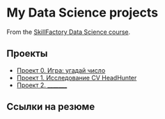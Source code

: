 # My Data Science projects 

From the [SkillFactory Data Science course](https://skillfactory.ru/data-scientist).

## Проекты

* [Проект 0. Игра: угадай число](https://github.com/veligoran1/sf_data_science/project_0)
* [Проект 1. Исследование CV HeadHunter](https://github.com/veligoran1/sf_data_science/project_1) 
* [Проект 2. _______](____)

## Ссылки на резюме